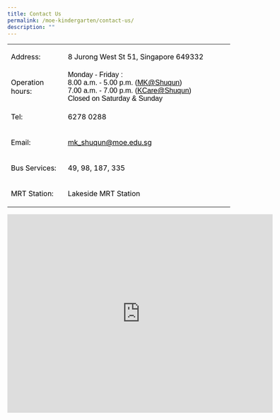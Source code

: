 ```yaml
---
title: Contact Us
permalink: /moe-kindergarten/contact-us/
description: ""
---
```


<table width="539">
<tbody>
<tr>
<td width="122">
<p><span style="color: #000000;">Address:</span></p>
</td>
<td width="401">
<p><span style="color: #000000;">8 Jurong West St 51, Singapore 649332</span></p>
</td>
</tr>
<tr>
<td width="122">
<p><span style="color: #000000;">Operation hours:</span></p>
</td>
<td width="401">
<p style="margin: 0cm;"><span style="font-family: Arial, sans-serif; color: #000000;">Monday - Friday :</span></p>
<p style="margin: 0cm;"><span style="font-family: Arial, sans-serif; color: #000000;">8.00 a.m. - 5.00 p.m. (<a style="color: #000000;" href="mailto:MK@Shuqun">MK@Shuqun</a>)</span></p>
<p style="margin: 0cm;"><span style="font-family: Arial, sans-serif; color: #000000;">7.00 a.m. - 7.00 p.m. (<a style="color: #000000;" href="mailto:KCare@Shuqun">KCare@Shuqun</a>)</span></p>
<p style="margin: 0cm;"><span style="font-family: Arial, sans-serif; color: #000000;">Closed on Saturday &amp; Sunday</span></p>
</td>
</tr>
<tr>
<td width="122">
<p><span style="color: #000000;">Tel:</span></p>
</td>
<td width="401">
<p><span style="color: #000000;">6278 0288</span></p>
</td>
</tr>
<tr>
<td width="122">
<p><span style="color: #000000;">Email:</span></p>
</td>
<td width="401">
<p><span style="color: #000000;"><a style="color: #000000;" href="mailto:svps@moe.edu.sg">mk_shuqun@moe.edu.sg</a></span></p>
</td>
</tr>
<tr>
<td width="122">
<p><span style="color: #000000;">Bus Services:</span></p>
</td>
<td width="401">
<p><span style="color: #000000;">49, 98, 187, 335</span></p>
</td>
</tr>
<tr>
<td width="122">
<p><span style="color: #000000;">MRT Station:</span></p>
</td>
<td width="401">
<p><span style="color: #000000;">Lakeside MRT Station</span></p>
</td>
</tr>
</tbody>
</table>
<p><iframe style="border: 0;" src="https://www.google.com/maps/embed?pb=!1m18!1m12!1m3!1d3988.7148809230366!2d103.71936301525588!3d1.34755136195697!2m3!1f0!2f0!3f0!3m2!1i1024!2i768!4f13.1!3m3!1m2!1s0x31da0fdd96a6a9ab%3A0x6525a38552c59d25!2sShuqun%20Primary%20School!5e0!3m2!1sen!2sus!4v1678015971848!5m2!1sen!2sus" width="600" height="450" allowfullscreen="allowfullscreen"></iframe></p>